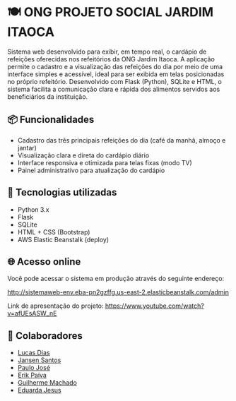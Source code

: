 # 🍽️ ONG PROJETO SOCIAL JARDIM ITAOCA

Sistema web desenvolvido para exibir, em tempo real, o cardápio de refeições oferecidas nos refeitórios da ONG Jardim Itaoca. A aplicação permite o cadastro e a visualização das refeições do dia por meio de uma interface simples e acessível, ideal para ser exibida em telas posicionadas no próprio refeitório. Desenvolvido com Flask (Python), SQLite e HTML, o sistema facilita a comunicação clara e rápida dos alimentos servidos aos beneficiários da instituição.


## 📦 Funcionalidades

- Cadastro das três principais refeições do dia (café da manhã, almoço e jantar)
- Visualização clara e direta do cardápio diário
- Interface responsiva e otimizada para telas fixas (modo TV)
- Painel administrativo para atualização do cardápio


## 🚀 Tecnologias utilizadas

- Python 3.x
- Flask
- SQLite
- HTML + CSS (Bootstrap)
- AWS Elastic Beanstalk (deploy)

## 🌐 Acesso online

Você pode acessar o sistema em produção através do seguinte endereço:

http://sistemaweb-env.eba-pn2gzffg.us-east-2.elasticbeanstalk.com/admin

Link de apresentação do projeto:
https://www.youtube.com/watch?v=afUEsASW_nE

## 👥 Colaboradores

- [Lucas Dias](https://github.com/cyberlucasdias)
- [Jansen Santos](https://github.com/Jan100jr)
- [Paulo José](https://github.com/paulo-jose-pinheiro)
- [Erik Paiva](https://github.com/ErikPaiva06)
- [Guilherme Machado](https://github.com/Guippp)
- [Eduarda Jesus](https://github.com/Eduarda02-HUB)
